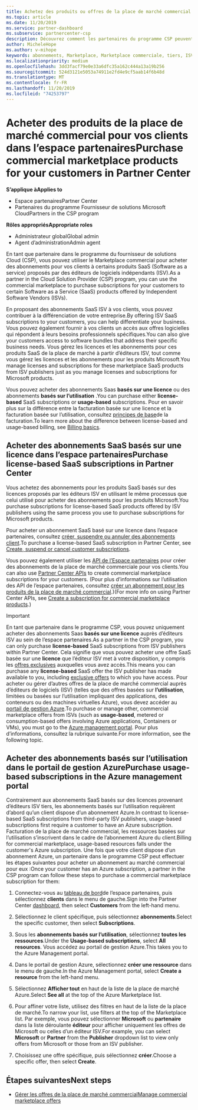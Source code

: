 ```yaml
---
title: Achetez des produits ou offres de la place de marché commercial pour vos clients | Espace partenaires
ms.topic: article
ms.date: 11/20/2019
ms.service: partner-dashboard
ms.subservice: partnercenter-csp
description: Découvrez comment les partenaires du programme CSP peuvent utiliser le Marketplace de l’espace partenaires pour permettre aux clients d’acheter des offres SaaS auprès d’éditeurs de logiciels indépendants.
author: MicheleHope
ms.author: v-mihope
keywords: abonnements, Marketplace, Marketplace commerciale, tiers, ISV, offres SaaS, programme de fournisseur de solutions Cloud, acheter une offre, acheter un abonnement
ms.localizationpriority: medium
ms.openlocfilehash: 3dd3facf79e0e33a6dfc35a162c444a13a19b256
ms.sourcegitcommit: 524d3121e5053a74911e2fd4e9cf5aab14f6b48d
ms.translationtype: MT
ms.contentlocale: fr-FR
ms.lasthandoff: 11/20/2019
ms.locfileid: "74253797"
---
```

# <a name="purchase-commercial-marketplace-products-for-your-customers-in-partner-center"></a><span data-ttu-id="4a561-104">Acheter des produits de la place de marché commercial pour vos clients dans l’espace partenaires</span><span class="sxs-lookup"><span data-stu-id="4a561-104">Purchase commercial marketplace products for your customers in Partner Center</span></span>

<span data-ttu-id="4a561-105">**S’applique à**</span><span class="sxs-lookup"><span data-stu-id="4a561-105">**Applies to**</span></span>

- <span data-ttu-id="4a561-106">Espace partenaires</span><span class="sxs-lookup"><span data-stu-id="4a561-106">Partner Center</span></span>
- <span data-ttu-id="4a561-107">Partenaires du programme Fournisseur de solutions Microsoft Cloud</span><span class="sxs-lookup"><span data-stu-id="4a561-107">Partners in the CSP program</span></span>

<span data-ttu-id="4a561-108">**Rôles appropriés**</span><span class="sxs-lookup"><span data-stu-id="4a561-108">**Appropriate roles**</span></span>

- <span data-ttu-id="4a561-109">Administrateur global</span><span class="sxs-lookup"><span data-stu-id="4a561-109">Global admin</span></span>
- <span data-ttu-id="4a561-110">Agent d’administration</span><span class="sxs-lookup"><span data-stu-id="4a561-110">Admin agent</span></span>

<span data-ttu-id="4a561-111">En tant que partenaire dans le programme du fournisseur de solutions Cloud (CSP), vous pouvez utiliser le Marketplace commercial pour acheter des abonnements pour vos clients à certains produits SaaS (Software as a service) proposés par des éditeurs de logiciels indépendants (ISV).</span><span class="sxs-lookup"><span data-stu-id="4a561-111">As a partner in the Cloud Solution Provider (CSP) program, you can use the commercial marketplace to purchase subscriptions for your customers to certain Software as a Service (SaaS) products offered by Independent Software Vendors (ISVs).</span></span> 

<span data-ttu-id="4a561-112">En proposant des abonnements SaaS ISV à vos clients, vous pouvez contribuer à la différenciation de votre entreprise.</span><span class="sxs-lookup"><span data-stu-id="4a561-112">By offering ISV SaaS subscriptions to your customers, you can help differentiate your business.</span></span> <span data-ttu-id="4a561-113">Vous pouvez également fournir à vos clients un accès aux offres logicielles qui répondent à leurs besoins professionnels spécifiques.</span><span class="sxs-lookup"><span data-stu-id="4a561-113">You can also give your customers access to software bundles that address their specific business needs.</span></span> <span data-ttu-id="4a561-114">Vous gérez les licences et les abonnements pour ces produits SaaS de la place de marché à partir d’éditeurs ISV, tout comme vous gérez les licences et les abonnements pour les produits Microsoft.</span><span class="sxs-lookup"><span data-stu-id="4a561-114">You manage licenses and subscriptions for these marketplace SaaS products from ISV publishers just as you manage licenses and subscriptions for Microsoft products.</span></span>

<span data-ttu-id="4a561-115">Vous pouvez acheter des abonnements Saas **basés sur une licence** ou des abonnements **basés sur l’utilisation** .</span><span class="sxs-lookup"><span data-stu-id="4a561-115">You can purchase either **license-based** SaaS subscriptions or **usage-based** subscriptions.</span></span> <span data-ttu-id="4a561-116">Pour en savoir plus sur la différence entre la facturation basée sur une licence et la facturation basée sur l’utilisation, consultez [principes de base](billing-basics.md)de la facturation.</span><span class="sxs-lookup"><span data-stu-id="4a561-116">To learn more about the difference between license-based and usage-based billing, see [Billing basics](billing-basics.md).</span></span>

## <a name="purchase-license-based-saas-subscriptions-in-partner-center"></a><span data-ttu-id="4a561-117">Acheter des abonnements SaaS basés sur une licence dans l’espace partenaires</span><span class="sxs-lookup"><span data-stu-id="4a561-117">Purchase license-based SaaS subscriptions in Partner Center</span></span>

<span data-ttu-id="4a561-118">Vous achetez des abonnements pour les produits SaaS basés sur des licences proposés par les éditeurs ISV en utilisant le même processus que celui utilisé pour acheter des abonnements pour les produits Microsoft.</span><span class="sxs-lookup"><span data-stu-id="4a561-118">You purchase subscriptions for license-based SaaS products offered by ISV publishers using the same process you use to purchase subscriptions for Microsoft products.</span></span>

<span data-ttu-id="4a561-119">Pour acheter un abonnement SaaS basé sur une licence dans l’espace partenaires, consultez [créer, suspendre ou annuler des abonnements client](create-a-new-subscription.md#create-a-new-subscription).</span><span class="sxs-lookup"><span data-stu-id="4a561-119">To purchase a license-based SaaS subscription in Partner Center, see [Create, suspend or cancel customer subscriptions](create-a-new-subscription.md#create-a-new-subscription).</span></span>

<span data-ttu-id="4a561-120">Vous pouvez également utiliser les [API de l’Espace partenaires](https://docs.microsoft.com/partner-center/develop/) pour créer des abonnements de la place de marché commerciale pour vos clients.</span><span class="sxs-lookup"><span data-stu-id="4a561-120">You can also use [Partner Center APIs](https://docs.microsoft.com/partner-center/develop/) to create commercial marketplace subscriptions for your customers.</span></span> <span data-ttu-id="4a561-121">(Pour plus d’informations sur l’utilisation des API de l’espace partenaires, consultez [créer un abonnement pour les produits de la place de marché commercial](https://docs.microsoft.com/partner-center/develop/create-subscription-azure-marketplace-products).)</span><span class="sxs-lookup"><span data-stu-id="4a561-121">(For more info on using Partner Center APIs, see [Create a subscription for commercial marketplace products](https://docs.microsoft.com/partner-center/develop/create-subscription-azure-marketplace-products).)</span></span>

>[!IMPORTANT]
> <span data-ttu-id="4a561-122">En tant que partenaire dans le programme CSP, vous pouvez uniquement acheter des abonnements Saas **basés sur une licence** auprès d’éditeurs ISV au sein de l’espace partenaires.</span><span class="sxs-lookup"><span data-stu-id="4a561-122">As a partner in the CSP program, you can only purchase **license-based** SaaS subscriptions from ISV publishers within Partner Center.</span></span> <span data-ttu-id="4a561-123">Cela signifie que vous pouvez acheter une offre SaaS basée sur une **licence** que l’éditeur ISV met à votre disposition, y compris les [offres exclusives](csp-commercial-marketplace-discover.md#learn-about-marketplace-exclusive-offers) auxquelles vous avez accès.</span><span class="sxs-lookup"><span data-stu-id="4a561-123">This means you can purchase any **license-based** SaaS offer the ISV publisher has made available to you, including [exclusive offers](csp-commercial-marketplace-discover.md#learn-about-marketplace-exclusive-offers) to which you have access.</span></span> <span data-ttu-id="4a561-124">Pour acheter ou gérer d’autres offres de la place de marché commercial auprès d’éditeurs de logiciels (ISV) (telles que des offres basées sur **l’utilisation**, limitées ou basées sur l’utilisation impliquant des applications, des conteneurs ou des machines virtuelles Azure), vous devez accéder au [portail de gestion Azure](https://portal.azure.com/).</span><span class="sxs-lookup"><span data-stu-id="4a561-124">To purchase or manage other, commercial marketplace offers from ISVs (such as **usage-based**, metered or consumption-based offers involving Azure applications, Containers or VMs), you must go to the [Azure management portal](https://portal.azure.com/).</span></span> <span data-ttu-id="4a561-125">Pour plus d’informations, consultez la rubrique suivante.</span><span class="sxs-lookup"><span data-stu-id="4a561-125">For more information, see the following topic.</span></span>

## <a name="purchase-usage-based-subscriptions-in-the-azure-management-portal"></a><span data-ttu-id="4a561-126">Acheter des abonnements basés sur l’utilisation dans le portail de gestion Azure</span><span class="sxs-lookup"><span data-stu-id="4a561-126">Purchase usage-based subscriptions in the Azure management portal</span></span>

<span data-ttu-id="4a561-127">Contrairement aux abonnements SaaS basés sur des licences provenant d’éditeurs ISV tiers, les abonnements basés sur l’utilisation requièrent d’abord qu’un client dispose d’un abonnement Azure.</span><span class="sxs-lookup"><span data-stu-id="4a561-127">In contrast to license-based SaaS subscriptions from third-party ISV publishers, usage-based subscriptions first require a customer to have an Azure subscription.</span></span> <span data-ttu-id="4a561-128">Facturation de la place de marché commercial, les ressources basées sur l’utilisation s’inscrivent dans le cadre de l’abonnement Azure du client.</span><span class="sxs-lookup"><span data-stu-id="4a561-128">Billing for commercial marketplace, usage-based resources falls under the customer's Azure subscription.</span></span> <span data-ttu-id="4a561-129">Une fois que votre client dispose d’un abonnement Azure, un partenaire dans le programme CSP peut effectuer les étapes suivantes pour acheter un abonnement au marché commercial pour eux :</span><span class="sxs-lookup"><span data-stu-id="4a561-129">Once your customer has an Azure subscription, a partner in the CSP program can follow these steps to purchase a commercial marketplace subscription for them:</span></span>

1. <span data-ttu-id="4a561-130">Connectez-vous au [tableau de bord](https://partner.microsoft.com/dashboard)de l’espace partenaires, puis sélectionnez **clients** dans le menu de gauche.</span><span class="sxs-lookup"><span data-stu-id="4a561-130">Sign into the Partner Center [dashboard](https://partner.microsoft.com/dashboard), then select **Customers** from the left-hand menu.</span></span>

2. <span data-ttu-id="4a561-131">Sélectionnez le client spécifique, puis sélectionnez **abonnements**.</span><span class="sxs-lookup"><span data-stu-id="4a561-131">Select the specific customer, then select **Subscriptions**.</span></span>  

3. <span data-ttu-id="4a561-132">Sous les **abonnements basés sur l’utilisation**, sélectionnez **toutes les ressources**.</span><span class="sxs-lookup"><span data-stu-id="4a561-132">Under the **Usage-based subscriptions**, select **All resources**.</span></span> <span data-ttu-id="4a561-133">Vous accédez au portail de gestion Azure.</span><span class="sxs-lookup"><span data-stu-id="4a561-133">This takes you to the Azure Management portal.</span></span>

4. <span data-ttu-id="4a561-134">Dans le portail de gestion Azure, sélectionnez **créer une ressource** dans le menu de gauche.</span><span class="sxs-lookup"><span data-stu-id="4a561-134">In the Azure Management portal, select **Create a resource** from the left-hand menu.</span></span>

5. <span data-ttu-id="4a561-135">Sélectionnez **Afficher tout** en haut de la liste de la place de marché Azure.</span><span class="sxs-lookup"><span data-stu-id="4a561-135">Select **See all** at the top of the Azure Marketplace list.</span></span>

6. <span data-ttu-id="4a561-136">Pour affiner votre liste, utilisez des filtres en haut de la liste de la place de marché.</span><span class="sxs-lookup"><span data-stu-id="4a561-136">To narrow your list, use filters at the top of the Marketplace list.</span></span> <span data-ttu-id="4a561-137">Par exemple, vous pouvez sélectionner **Microsoft** ou **partenaire** dans la liste déroulante **éditeur** pour afficher uniquement les offres de Microsoft ou celles d’un éditeur ISV.</span><span class="sxs-lookup"><span data-stu-id="4a561-137">For example, you can select **Microsoft** or **Partner** from the **Publisher** dropdown list to view only offers from Microsoft or those from an ISV publisher.</span></span>

7. <span data-ttu-id="4a561-138">Choisissez une offre spécifique, puis sélectionnez **créer**.</span><span class="sxs-lookup"><span data-stu-id="4a561-138">Choose a specific offer, then select **Create**.</span></span>

## <a name="next-steps"></a><span data-ttu-id="4a561-139">Étapes suivantes</span><span class="sxs-lookup"><span data-stu-id="4a561-139">Next steps</span></span>

- [<span data-ttu-id="4a561-140">Gérer les offres de la place de marché commercial</span><span class="sxs-lookup"><span data-stu-id="4a561-140">Manage commercial marketplace offers</span></span>](csp-commercial-marketplace-purchase.md)